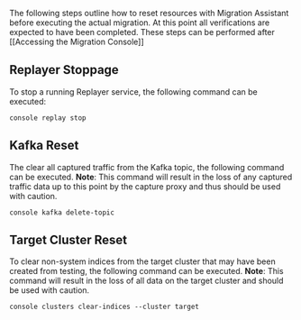 <!-- Document: Topic -->
The following steps outline how to reset resources with Migration Assistant before executing the actual migration. At this point all verifications are expected to have been completed. These steps can be performed after [[Accessing the Migration Console]]

## Replayer Stoppage
To stop a running Replayer service, the following command can be executed:
```
console replay stop
```

## Kafka Reset
The clear all captured traffic from the Kafka topic, the following command can be executed. **Note**: This command will result in the loss of any captured traffic data up to this point by the capture proxy and thus should be used with caution.
```
console kafka delete-topic
```

## Target Cluster Reset
To clear non-system indices from the target cluster that may have been created from testing, the following command can be executed. **Note**: This command will result in the loss of all data on the target cluster and should be used with caution.
```
console clusters clear-indices --cluster target
```
